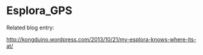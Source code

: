 Esplora_GPS
===========

Related blog entry:

http://kongduino.wordpress.com/2013/10/21/my-esplora-knows-where-its-at/


